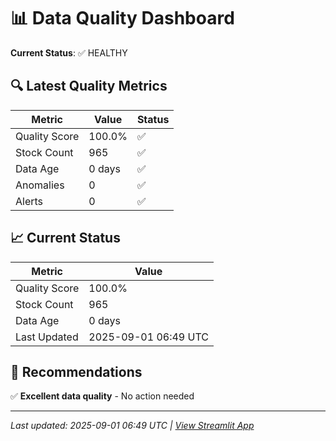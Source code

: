 # 📊 Data Quality Dashboard

**Current Status**: ✅ HEALTHY

## 🔍 Latest Quality Metrics

| Metric | Value | Status |
|--------|-------|--------|
| Quality Score | 100.0% | ✅ |
| Stock Count | 965 | ✅ |
| Data Age | 0 days | ✅ |
| Anomalies | 0 | ✅ |
| Alerts | 0 | ✅ |


## 📈 Current Status

| Metric | Value |
|--------|-------|
| Quality Score | 100.0% |
| Stock Count | 965 |
| Data Age | 0 days |
| Last Updated | 2025-09-01 06:49 UTC |

## 🎯 Recommendations

✅ **Excellent data quality** - No action needed


---
*Last updated: 2025-09-01 06:49 UTC | [View Streamlit App](https://modernmagicformula.streamlit.app)*
